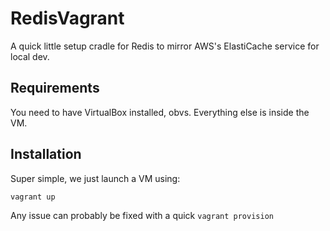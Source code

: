 # RedisVagrant
A quick little setup cradle for Redis to mirror AWS's ElastiCache service for local dev.

Requirements
------------
You need to have VirtualBox installed, obvs. Everything else is inside the VM. 

Installation
------------
Super simple, we just launch a VM using:

```
vagrant up
```

Any issue can probably be fixed with a quick ```vagrant provision```
